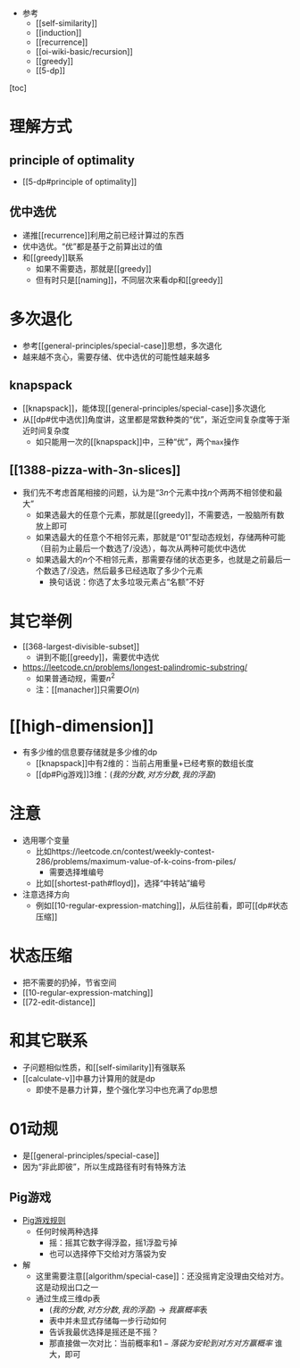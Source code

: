 - 参考
  - [[self-similarity]]
  - [[induction]]
  - [[recurrence]]
  - [[oi-wiki-basic/recursion]]
  - [[greedy]]
  - [[5-dp]]

[toc]
# 理解方式
## principle of optimality
- [[5-dp#principle of optimality]]
## 优中选优
- 递推[[recurrence]]利用之前已经计算过的东西
- 优中选优。“优”都是基于之前算出过的值
- 和[[greedy]]联系
  - 如果不需要选，那就是[[greedy]]
  - 但有时只是[[naming]]，不同层次来看dp和[[greedy]]
# 多次退化
- 参考[[general-principles/special-case]]思想，多次退化
- 越来越不贪心，需要存储、优中选优的可能性越来越多
## knapspack
- [[knapspack]]，能体现[[general-principles/special-case]]多次退化
- 从[[dp#优中选优]]角度讲，这里都是常数种类的“优”，渐近空间复杂度等于渐近时间复杂度
  - 如只能用一次的[[knapspack]]中，三种“优”，两个`max`操作
## [[1388-pizza-with-3n-slices]]
- 我们先不考虑首尾相接的问题，认为是“$3n$个元素中找$n$个两两不相邻使和最大”
  - 如果选最大的任意个元素，那就是[[greedy]]，不需要选，一股脑所有数放上即可
  - 如果选最大的任意个不相邻元素，那就是“01”型动态规划，存储两种可能（目前为止最后一个数选了/没选），每次从两种可能优中选优
  - 如果选最大的$n$个不相邻元素，那需要存储的状态更多，也就是之前最后一个数选了/没选，然后最多已经选取了多少个元素
    - 换句话说：你选了太多垃圾元素占“名额”不好
# 其它举例
- [[368-largest-divisible-subset]]
  - 讲到不能[[greedy]]，需要优中选优
- https://leetcode.cn/problems/longest-palindromic-substring/
  - 如果普通动规，需要$n^2$
  - 注：[[manacher]]只需要$O(n)$
# [[high-dimension]]
- 有多少维的信息要存储就是多少维的dp
  - [[knapspack]]中有2维的：当前占用重量+已经考察的数组长度
  - [[dp#Pig游戏]]3维：$(我的分数,对方分数,我的浮盈)$
# 注意
- 选用哪个变量
  - 比如https://leetcode.cn/contest/weekly-contest-286/problems/maximum-value-of-k-coins-from-piles/
    - 需要选择堆编号
  - 比如[[shortest-path#floyd]]，选择“中转站”编号
- 注意选择方向
  - 例如[[10-regular-expression-matching]]，从后往前看，即可[[dp#状态压缩]]
# 状态压缩
- 把不需要的扔掉，节省空间
- [[10-regular-expression-matching]]
- [[72-edit-distance]]
# 和其它联系
- 子问题相似性质，和[[self-similarity]]有强联系
- [[calculate-v]]中暴力计算用的就是dp
  - 即使不是暴力计算，整个强化学习中也充满了dp思想
# 01动规
- 是[[general-principles/special-case]]
- 因为“非此即彼”，所以生成路径有时有特殊方法
## Pig游戏
- [Pig游戏规则](https://en.wikipedia.org/wiki/Pig_(dice_game))
  - 任何时候两种选择
    - 摇：摇其它数字得浮盈，摇1浮盈亏掉
    - 也可以选择停下交给对方落袋为安
- 解
  - 这里需要注意[[algorithm/special-case]]：还没摇肯定没理由交给对方。这是动规出口之一
  - 通过生成三维dp表
    - $(我的分数,对方分数,我的浮盈)\to 我赢概率$表
    - 表中并未显式存储每一步行动如何
    - 告诉我最优选择是摇还是不摇？
    - 那直接做一次对比：当前概率和$1-落袋为安轮到对方对方赢概率$ 谁大，即可